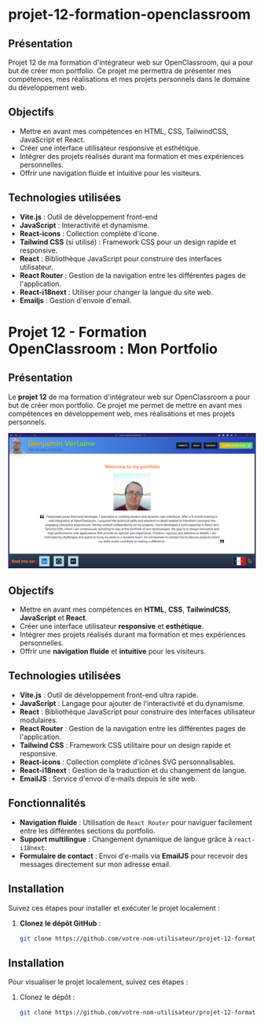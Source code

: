 # projet-12-formation-openclassroom

## Présentation

Projet 12 de ma formation d'intégrateur web sur OpenClassroom, qui a pour but de créer mon portfolio. Ce projet me permettra de présenter mes compétences, mes réalisations et mes projets personnels dans le domaine du développement web.

## Objectifs

-   Mettre en avant mes compétences en HTML, CSS, TailwindCSS, JavaScript et React.
-   Créer une interface utilisateur responsive et esthétique.
-   Intégrer des projets réalisés durant ma formation et mes expériences personnelles.
-   Offrir une navigation fluide et intuitive pour les visiteurs.

## Technologies utilisées

-   **Vite.js** : Outil de développement front-end
-   **JavaScript** : Interactivité et dynamisme.
-   **React-icons** : Collection complète d'icone.
-   **Tailwind CSS** (si utilisé) : Framework CSS pour un design rapide et responsive.
-   **React** : Bibliothèque JavaScript pour construire des interfaces utilisateur.
-   **React Router** : Gestion de la navigation entre les différentes pages de l'application.
-   **React-i18next** : Utiliser pour changer la langue du site web.
-   **Emailjs** : Gestion d'envoie d'email.

# Projet 12 - Formation OpenClassroom : Mon Portfolio

## Présentation

Le **projet 12** de ma formation d'intégrateur web sur OpenClassroom a pour but de créer mon portfolio. Ce projet me permet de mettre en avant mes compétences en développement web, mes réalisations et mes projets personnels.

![Capture du portfolio](src/images/Capture_portfolio.PNG)

## Objectifs

-   Mettre en avant mes compétences en **HTML**, **CSS**, **TailwindCSS**, **JavaScript** et **React**.
-   Créer une interface utilisateur **responsive** et **esthétique**.
-   Intégrer mes projets réalisés durant ma formation et mes expériences personnelles.
-   Offrir une **navigation fluide** et **intuitive** pour les visiteurs.

## Technologies utilisées

-   **Vite.js** : Outil de développement front-end ultra rapide.
-   **JavaScript** : Langage pour ajouter de l'interactivité et du dynamisme.
-   **React** : Bibliothèque JavaScript pour construire des interfaces utilisateur modulaires.
-   **React Router** : Gestion de la navigation entre les différentes pages de l'application.
-   **Tailwind CSS** : Framework CSS utilitaire pour un design rapide et responsive.
-   **React-icons** : Collection complète d'icônes SVG personnalisables.
-   **React-i18next** : Gestion de la traduction et du changement de langue.
-   **EmailJS** : Service d'envoi d'e-mails depuis le site web.

## Fonctionnalités

-   **Navigation fluide** : Utilisation de `React Router` pour naviguer facilement entre les différentes sections du portfolio.
-   **Support multilingue** : Changement dynamique de langue grâce à `react-i18next`.
-   **Formulaire de contact** : Envoi d'e-mails via **EmailJS** pour recevoir des messages directement sur mon adresse email.

## Installation

Suivez ces étapes pour installer et exécuter le projet localement :

1. **Clonez le dépôt GitHub** :
    ```bash
    git clone https://github.com/votre-nom-utilisateur/projet-12-formation-openclassroom.git
    ```

## Installation

Pour visualiser le projet localement, suivez ces étapes :

1. Clonez le dépôt :
    ```bash
    git clone https://github.com/votre-nom-utilisateur/projet-12-formation-openclassroom.git
    ```
